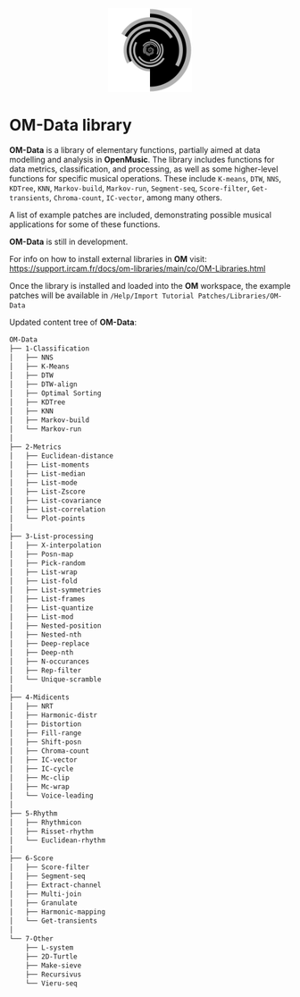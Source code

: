 <div style="text-align:center"><img src="resources/icons/000.png" width="150" height="150"/></div>

# OM-Data library

**OM-Data** is a library of elementary functions, partially aimed at data modelling and analysis in **OpenMusic**. The library includes functions for data metrics, classification, and processing, as well as some higher-level functions for specific musical operations.
These include `K-means`, `DTW`, `NNS`, `KDTree`, `KNN`, `Markov-build`, `Markov-run`,  `Segment-seq`, `Score-filter`, `Get-transients`, `Chroma-count`, `IC-vector`, among many others.

A list of example patches are included, demonstrating possible musical applications for some of these functions.

**OM-Data** is still in development.

For info on how to install external libraries in **OM** visit: https://support.ircam.fr/docs/om-libraries/main/co/OM-Libraries.html 

Once the library is installed and loaded into the **OM** workspace, the example patches will be available in `/Help/Import Tutorial Patches/Libraries/OM-Data`

Updated content tree of **OM-Data**:
```.
OM-Data
├── 1-Classification
│   ├── NNS
│   ├── K-Means
│   ├── DTW
│   ├── DTW-align
│   ├── Optimal Sorting
│   ├── KDTree
│   ├── KNN
│   ├── Markov-build
│   └── Markov-run
│
├── 2-Metrics
│   ├── Euclidean-distance
│   ├── List-moments
│   ├── List-median
│   ├── List-mode
│   ├── List-Zscore
│   ├── List-covariance
│   ├── List-correlation
│   └── Plot-points
│
├── 3-List-processing
│   ├── X-interpolation
│   ├── Posn-map
│   ├── Pick-random
│   ├── List-wrap
│   ├── List-fold
│   ├── List-symmetries
│   ├── List-frames
│   ├── List-quantize
│   ├── List-mod
│   ├── Nested-position
│   ├── Nested-nth
│   ├── Deep-replace
│   ├── Deep-nth
│   ├── N-occurances
│   ├── Rep-filter
│   └── Unique-scramble
│
├── 4-Midicents
│   ├── NRT
│   ├── Harmonic-distr
│   ├── Distortion
│   ├── Fill-range
│   ├── Shift-posn
│   ├── Chroma-count
│   ├── IC-vector
│   ├── IC-cycle
│   ├── Mc-clip
│   ├── Mc-wrap
│   └── Voice-leading
│
├── 5-Rhythm
│   ├── Rhythmicon
│   ├── Risset-rhythm
│   └── Euclidean-rhythm
│
├── 6-Score
│   ├── Score-filter
│   ├── Segment-seq
│   ├── Extract-channel
│   ├── Multi-join
│   ├── Granulate
│   ├── Harmonic-mapping
│   └── Get-transients
│
└── 7-Other
    ├── L-system
    ├── 2D-Turtle
    ├── Make-sieve
    ├── Recursivus
    └── Vieru-seq

 ```